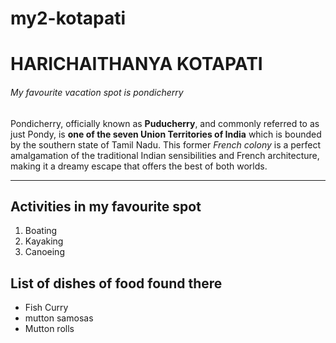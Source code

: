 # my2-kotapati
# HARICHAITHANYA KOTAPATI 
###### My favourite vacation spot is pondicherry
Pondicherry, officially known as **Puducherry**, and commonly referred to as just Pondy, is **one of the seven Union Territories of India** which is bounded by the southern state of Tamil Nadu. This former *French colony* is a perfect amalgamation of the traditional Indian sensibilities and French architecture, making it a dreamy escape that offers the best of both worlds.

*****

## Activities in my favourite spot
1. Boating
2. Kayaking
3. Canoeing

##  List of dishes of food found there
* Fish Curry
* mutton samosas
* Mutton rolls
